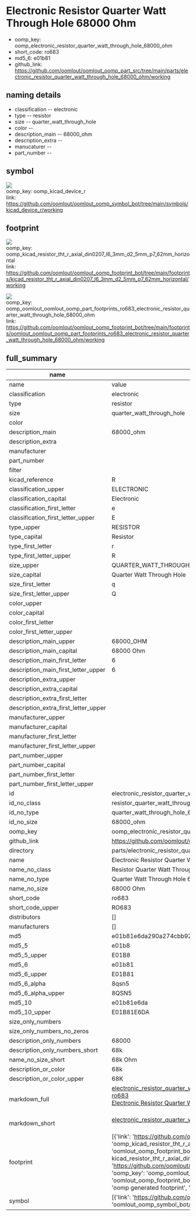 # Electronic Resistor Quarter Watt Through Hole 68000 Ohm

  
* oomp_key: oomp_electronic_resistor_quarter_watt_through_hole_68000_ohm 
* short_code: ro683
* md5_6: e01b81  
* github_link: https://github.com/oomlout/oomlout_oomp_part_src/tree/main/parts/electronic_resistor_quarter_watt_through_hole_68000_ohm/working  
## naming details
* classification -- electronic
* type -- resistor
* size -- quarter_watt_through_hole
* color -- 
* description_main -- 68000_ohm
* description_extra -- 
* manucaturer -- 
* part_number -- 



## symbol

![](symbol/{index}/working/working_600.png)  
oomp_key: oomp_kicad_device_r  
link: https://github.com/oomlout/oomlout_oomp_symbol_bot/tree/main/symbols/kicad_device_r/working  

## footprint

![](footprint/{index}/working/working_600.png)  
oomp_key: oomp_kicad_resistor_tht_r_axial_din0207_l6_3mm_d2_5mm_p7_62mm_horizontal  
link: https://github.com/oomlout/oomlout_oomp_footprint_bot/tree/main/footprints/kicad_resistor_tht_r_axial_din0207_l6_3mm_d2_5mm_p7_62mm_horizontal/working  

![](footprint/{index}/working/working_600.png)  
oomp_key: oomp_oomlout_oomlout_oomp_part_footprints_ro683_electronic_resistor_quarter_watt_through_hole_68000_ohm  
link: https://github.com/oomlout/oomlout_oomp_footprint_bot/tree/main/footprints/oomlout_oomlout_oomp_part_footprints_ro683_electronic_resistor_quarter_watt_through_hole_68000_ohm/working  

## full_summary
| name | value | 
| --- | --- | 
| name | value | 
| classification | electronic | 
| type | resistor | 
| size | quarter_watt_through_hole | 
| color |  | 
| description_main | 68000_ohm | 
| description_extra |  | 
| manufacturer |  | 
| part_number |  | 
| filter |  | 
| kicad_reference | R | 
| classification_upper | ELECTRONIC | 
| classification_capital | Electronic | 
| classification_first_letter | e | 
| classification_first_letter_upper | E | 
| type_upper | RESISTOR | 
| type_capital | Resistor | 
| type_first_letter | r | 
| type_first_letter_upper | R | 
| size_upper | QUARTER_WATT_THROUGH_HOLE | 
| size_capital | Quarter Watt Through Hole | 
| size_first_letter | q | 
| size_first_letter_upper | Q | 
| color_upper |  | 
| color_capital |  | 
| color_first_letter |  | 
| color_first_letter_upper |  | 
| description_main_upper | 68000_OHM | 
| description_main_capital | 68000 Ohm | 
| description_main_first_letter | 6 | 
| description_main_first_letter_upper | 6 | 
| description_extra_upper |  | 
| description_extra_capital |  | 
| description_extra_first_letter |  | 
| description_extra_first_letter_upper |  | 
| manufacturer_upper |  | 
| manufacturer_capital |  | 
| manufacturer_first_letter |  | 
| manufacturer_first_letter_upper |  | 
| part_number_upper |  | 
| part_number_capital |  | 
| part_number_first_letter |  | 
| part_number_first_letter_upper |  | 
| id | electronic_resistor_quarter_watt_through_hole_68000_ohm | 
| id_no_class | resistor_quarter_watt_through_hole_68000_ohm | 
| id_no_type | quarter_watt_through_hole_68000_ohm | 
| id_no_size | 68000_ohm | 
| oomp_key | oomp_electronic_resistor_quarter_watt_through_hole_68000_ohm | 
| github_link | https://github.com/oomlout/oomlout_oomp_part_src/tree/main/parts/electronic_resistor_quarter_watt_through_hole_68000_ohm/working | 
| directory | parts/electronic_resistor_quarter_watt_through_hole_68000_ohm | 
| name | Electronic Resistor Quarter Watt Through Hole 68000 Ohm | 
| name_no_class | Resistor Quarter Watt Through Hole 68000 Ohm | 
| name_no_type | Quarter Watt Through Hole 68000 Ohm | 
| name_no_size | 68000 Ohm | 
| short_code | ro683 | 
| short_code_upper | RO683 | 
| distributors | [] | 
| manufacturers | [] | 
| md5 | e01b81e6da290a274cbb929e74a5b38b | 
| md5_5 | e01b8 | 
| md5_5_upper | E01B8 | 
| md5_6 | e01b81 | 
| md5_6_upper | E01B81 | 
| md5_6_alpha | 8qsn5 | 
| md5_6_alpha_upper | 8QSN5 | 
| md5_10 | e01b81e6da | 
| md5_10_upper | E01B81E6DA | 
| size_only_numbers |  | 
| size_only_numbers_no_zeros |  | 
| description_only_numbers | 68000 | 
| description_only_numbers_short | 68k | 
| name_no_size_short | 68k Ohm | 
| description_or_color | 68k | 
| description_or_color_upper | 68K | 
| markdown_full | [electronic_resistor_quarter_watt_through_hole_68000_ohm](https://github.com/oomlout/oomlout_oomp_part_src/tree/main/parts/electronic_resistor_quarter_watt_through_hole_68000_ohm/working)<br>[ro683](https://github.com/oomlout/oomlout_oomp_part_src/tree/main/parts/electronic_resistor_quarter_watt_through_hole_68000_ohm/working)<br>[Electronic Resistor Quarter Watt Through Hole 68000 Ohm](https://github.com/oomlout/oomlout_oomp_part_src/tree/main/parts/electronic_resistor_quarter_watt_through_hole_68000_ohm/working)<br><br> | 
| markdown_short | [electronic_resistor_quarter_watt_through_hole_68000_ohm](https://github.com/oomlout/oomlout_oomp_part_src/tree/main/parts/electronic_resistor_quarter_watt_through_hole_68000_ohm/working)<br><br> | 
| footprint | [{'link': 'https://github.com/oomlout/oomlout_oomp_footprint_bot/tree/main/foootprntss/kicad_resistor_tht_r_axial_din0207_l6_3mm_d2_5mm_p7_62mm_horizontal', 'oomp_key': 'oomp_kicad_resistor_tht_r_axial_din0207_l6_3mm_d2_5mm_p7_62mm_horizontal', 'directory': 'oomlout_oomp_footprint_bot/footprints/kicad_resistor_tht_r_axial_din0207_l6_3mm_d2_5mm_p7_62mm_horizontal//working/working.kicad_mod', 'note': 'source footprint kicad_resistor_tht_r_axial_din0207_l6_3mm_d2_5mm_p7_62mm_horizontal', 'index': 0}, {'link': 'https://github.com/oomlout/oomlout_oomp_footprint_bot/tree/main/foootprntss/oomlout_oomlout_oomp_part_footprints_ro683_electronic_resistor_quarter_watt_through_hole_68000_ohm', 'oomp_key': 'oomp_oomlout_oomlout_oomp_part_footprints_ro683_electronic_resistor_quarter_watt_through_hole_68000_ohm', 'directory': 'oomlout_oomp_footprint_bot/footprints/oomlout_oomlout_oomp_part_footprints_ro683_electronic_resistor_quarter_watt_through_hole_68000_ohm//working/working.kicad_mod', 'note': 'oomp generated footprint', 'index': 1}] | 
| symbol | [{'link': 'https://github.com/oomlout/oomlout_oomp_symbol_bot/tree/main/symbols/kicad_device_r', 'oomp_key': 'oomp_kicad_device_r', 'directory': 'oomlout_oomp_symbol_bot/symbols/kicad_device_r//working/working.kicad_sym', 'index': 0}] | 
